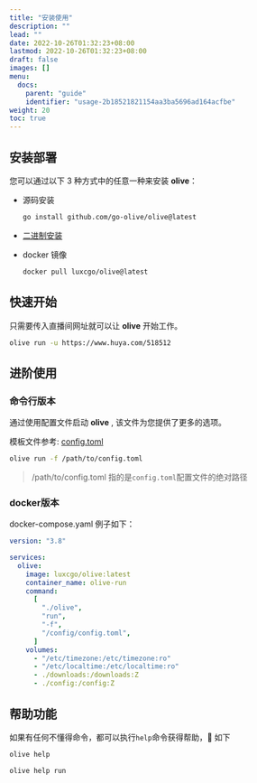 ```yaml
---
title: "安装使用"
description: ""
lead: ""
date: 2022-10-26T01:32:23+08:00
lastmod: 2022-10-26T01:32:23+08:00
draft: false
images: []
menu:
  docs:
    parent: "guide"
    identifier: "usage-2b18521821154aa3ba5696ad164acfbe"
weight: 20
toc: true
---
```


## 安装部署

您可以通过以下 3 种方式中的任意一种来安装 **olive**：

- 源码安装

  ```sh
  go install github.com/go-olive/olive@latest
  ```

- [二进制安装](https://github.com/go-olive/olive/releases)

- docker 镜像

  ```sh
  docker pull luxcgo/olive@latest
  ```

## 快速开始

只需要传入直播间网址就可以让 **olive** 开始工作。

```sh
olive run -u https://www.huya.com/518512
```

## 进阶使用

### 命令行版本

通过使用配置文件启动 **olive** , 该文件为您提供了更多的选项。

模板文件参考: [config.toml](https://github.com/go-olive/olive/blob/main/zarf/tmpl/config.toml)

```sh
olive run -f /path/to/config.toml
```

> /path/to/config.toml 指的是`config.toml`配置文件的绝对路径

### docker版本

docker-compose.yaml 例子如下：

```yaml
version: "3.8"

services:
  olive:
    image: luxcgo/olive:latest
    container_name: olive-run
    command:
      [
        "./olive",
        "run",
        "-f",
        "/config/config.toml",
      ]
    volumes:
      - "/etc/timezone:/etc/timezone:ro"
      - "/etc/localtime:/etc/localtime:ro"
      - ./downloads:/downloads:Z
      - ./config:/config:Z
```

## 帮助功能

如果有任何不懂得命令，都可以执行`help`命令获得帮助，🌰 如下

```sh
olive help
```

```sh
olive help run
```
